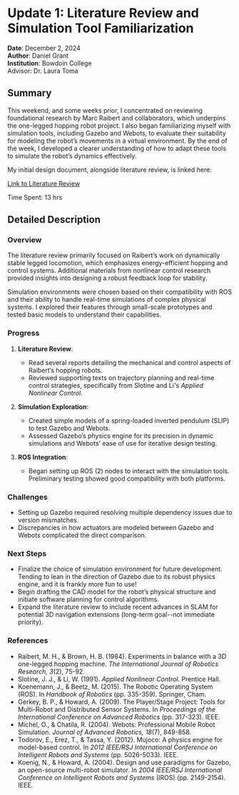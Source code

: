 # Update 1: Literature Review and Simulation Tool Familiarization  

**Date**: December 2, 2024  
**Author**: Daniel Grant  
**Institution**: Bowdoin College  
Advisor: Dr. Laura Toma

## Summary  
This weekend, and some weeks prior, I concentrated on reviewing foundational research by Marc Raibert and collaborators, which underpins the one-legged hopping robot project. I also began familiarizing myself with simulation tools, including Gazebo and Webots, to evaluate their suitability for modeling the robot’s movements in a virtual environment. By the end of the week, I developed a clearer understanding of how to adapt these tools to simulate the robot’s dynamics effectively.

My initial design document, alongside literature review, is linked here:

[Link to Literature Review](../Literature_Review.pdf)

Time Spent: 13 hrs

## Detailed Description  

### Overview  
The literature review primarily focused on Raibert’s work on dynamically stable legged locomotion, which emphasizes energy-efficient hopping and control systems. Additional materials from nonlinear control research provided insights into designing a robust feedback loop for stability.  

Simulation environments were chosen based on their compatibility with ROS and their ability to handle real-time simulations of complex physical systems. I explored their features through small-scale prototypes and tested basic models to understand their capabilities.

### Progress  

1. **Literature Review**:  
   - Read several reports detailing the mechanical and control aspects of Raibert’s hopping robots.  
   - Reviewed supporting texts on trajectory planning and real-time control strategies, specifically from Slotine and Li's *Applied Nonlinear Control*.  

2. **Simulation Exploration**:  
   - Created simple models of a spring-loaded inverted pendulum (SLIP) to test Gazebo and Webots.  
   - Assessed Gazebo’s physics engine for its precision in dynamic simulations and Webots’ ease of use for iterative design testing.  

3. **ROS Integration**:  
   - Began setting up ROS (2) nodes to interact with the simulation tools. Preliminary testing showed good compatibility with both platforms.

### Challenges  
- Setting up Gazebo required resolving multiple dependency issues due to version mismatches.  
- Discrepancies in how actuators are modeled between Gazebo and Webots complicated the direct comparison.  


### Next Steps  
- Finalize the choice of simulation environment for future development. Tending to lean in the direction of Gazebo due to its robust physics engine, and it is frankly more fun to use!
- Begin drafting the CAD model for the robot’s physical structure and initiate software planning for control algorithms.  
- Expand the literature review to include recent advances in SLAM for potential 3D navigation extensions (long-term goal--not immediate priority).

### References
- Raibert, M. H., & Brown, H. B. (1984). Experiments in balance with a 3D one-legged hopping machine. *The International Journal of Robotics Research, 3*(2), 75-92.
- Slotine, J. J., & Li, W. (1991). *Applied Nonlinear Control*. Prentice Hall.
- Koenemann, J., & Beetz, M. (2015). The Robotic Operating System (ROS). In *Handbook of Robotics* (pp. 335-359). Springer, Cham.
- Gerkey, B. P., & Howard, A. (2009). The Player/Stage Project: Tools for Multi-Robot and Distributed Sensor Systems. In *Proceedings of the International Conference on Advanced Robotics* (pp. 317-323). IEEE.
- Michel, O., & Chatila, R. (2004). Webots: Professional Mobile Robot Simulation. *Journal of Advanced Robotics, 18*(7), 849-858.
- Todorov, E., Erez, T., & Tassa, Y. (2012). Mujoco: A physics engine for model-based control. In *2012 IEEE/RSJ International Conference on Intelligent Robots and Systems* (pp. 5026-5033). IEEE.
- Koenig, N., & Howard, A. (2004). Design and use paradigms for Gazebo, an open-source multi-robot simulator. In *2004 IEEE/RSJ International Conference on Intelligent Robots and Systems* (IROS) (pp. 2149-2154). IEEE.




